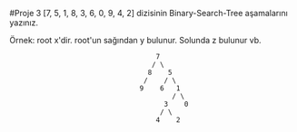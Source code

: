 #Proje 3
[7, 5, 1, 8, 3, 6, 0, 9, 4, 2] dizisinin Binary-Search-Tree aşamalarını yazınız.

Örnek: root x'dir. root'un sağından y bulunur. Solunda z bulunur vb.


                                        7
                                       / \ 
                                      8    5
                                     /    / \
                                    9    6   1
                                            / \  
                                          3    0
                                         / \ 
                                        4    2    